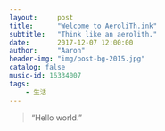 ```yaml
---
layout:     post
title:      "Welcome to AeroliTh.ink"
subtitle:   "Think like an aerolith."
date:       2017-12-07 12:00:00
author:     "Aaron"
header-img: "img/post-bg-2015.jpg"
catalog: false
music-id: 16334007
tags:
    - 生活
---
```


> “Hello world.”





